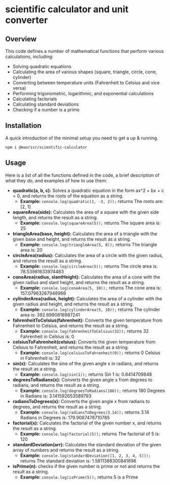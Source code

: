 # scientific calculator and unit converter

## Overview

This code defines a number of mathematical functions that perform various calculations, including:

- Solving quadratic equations
- Calculating the area of various shapes (square, triangle, circle, cone, cylinder)
- Converting between temperature units (Fahrenheit to Celsius and vice versa)
- Performing trigonometric, logarithmic, and exponential calculations
- Calculating factorials
- Calculating standard deviations
- Checking if a number is a prime

## Installation

A quick introduction of the minimal setup you need to get a up & running.
```
npm i @maorisr/scientific-calculator
```

## Usage


Here is a list of all the functions defined in the code, a brief description of what they do, and examples of how to use them:

- **quadratic(a, b, c):** Solves a quadratic equation in the form ax^2 + bx + c = 0, and returns the roots of the equation as a string.
	- **Example:** 
			```
			console.log(quadratic(1, -3, 2));
			```
			returns The roots are: [2, 1]
- **squareArea(side):** Calculates the area of a square with the given side length, and returns the result as a string.
	- **Example:** 
			```
			console.log(squareArea(5));
			```
			returns The square area is: 25
- **triangleArea(base, height):** Calculates the area of a triangle with the given base and height, and returns the result as a string.
	- **Example:** 
			```
			console.log(triangleArea(5, 8));
			```
			returns The triangle area is: 20
- **circleArea(radius):** Calculates the area of a circle with the given radius, and returns the result as a string.
	- **Example:** 
			```
			console.log(circleArea(5));
			```
			returns The circle area is: 78.53981633974483
- **coneArea(radius, slantHeight):** Calculates the area of a cone with the given radius and slant height, and returns the result as a string.
	- **Example:** 
			```
			console.log(coneArea(5, 10));
			```
			returns The cone area is: 157.07963267948966
- **cylinderArea(radius, height):** Calculates the area of a cylinder with the given radius and height, and returns the result as a string.
	- **Example:** 
			```
			console.log(cylinderArea(5, 10));
			```
			returns The cylinder area is: 392.6990816987241
- **fahrenheitToCelsius(fahrenheit):** Converts the given temperature from Fahrenheit to Celsius, and returns the result as a string.
	- **Example:** 
			```
			console.log(fahrenheitToCelsius(32));
			```
			returns 32 Fahrenheit in Celsius is: 0
- **celsiusToFahrenheit(celsius):** Converts the given temperature from Celsius to Fahrenheit, and returns the result as a string.
	- **Example:** 
			```
			console.log(celsiusToFahrenheit(0));
			```
			returns 0 Celsius in Fahrenheit is: 32
- **sin(x):** Calculates the sine of the given angle x in radians, and returns the result as a string.
	- **Example:** 
			```
			console.log(sin(1));
			```
			returns Sin 1 is: 0.8414709848
- **degreesToRadians(x):** Converts the given angle x from degrees to radians, and returns the result as a string.
	- **Example:** 
			```
			console.log(degreesToRadians(180));
			```
			returns 180 Degrees in Radians is: 3.141592653589793
- **radiansToDegrees(x):** Converts the given angle x from radians to degrees, and returns the result as a string.
	- **Example:** 
			```
			console.log(radiansToDegrees(3.14));
			```
			returns 3.14 Radians in Degrees is: 179.9087476710785
- **factorial(x):** Calculates the factorial of the given number x, and returns the result as a string.
	- **Example:** 
			```
			console.log(factorial(5));
			```
			returns The factorial of 5 is: 120
- **standardDeviation(arr):** Calculates the standard deviation of the given array of numbers and returns the result as a string.
	- **Example:** 
			```
			console.log(standardDeviation([1, 2, 3, 4, 5]));
			```
			returns The standard deviation is: 1.5811388300841898
- **isPrime(n):** checks if the given number is prime or not and returns the result as a string.
	- **Example:** 
			```
			console.log(isPrime(5));
			```
			returns 5 is a Prime
